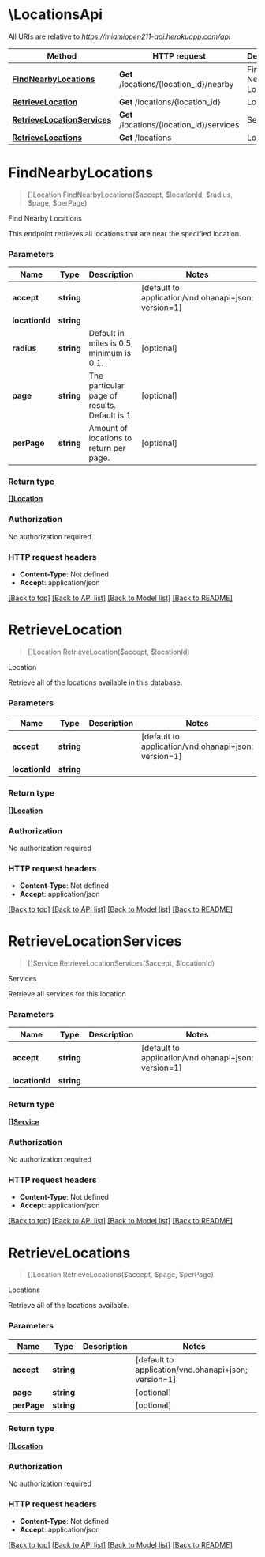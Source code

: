 # \LocationsApi

All URIs are relative to *https://miamiopen211-api.herokuapp.com/api*

Method | HTTP request | Description
------------- | ------------- | -------------
[**FindNearbyLocations**](LocationsApi.md#FindNearbyLocations) | **Get** /locations/{location_id}/nearby | Find Nearby Locations
[**RetrieveLocation**](LocationsApi.md#RetrieveLocation) | **Get** /locations/{location_id} | Location
[**RetrieveLocationServices**](LocationsApi.md#RetrieveLocationServices) | **Get** /locations/{location_id}/services | Services
[**RetrieveLocations**](LocationsApi.md#RetrieveLocations) | **Get** /locations | Locations


# **FindNearbyLocations**
> []Location FindNearbyLocations($accept, $locationId, $radius, $page, $perPage)

Find Nearby Locations

This endpoint retrieves all locations that are near the specified location.


### Parameters

Name | Type | Description  | Notes
------------- | ------------- | ------------- | -------------
 **accept** | **string**|  | [default to application/vnd.ohanapi+json; version&#x3D;1]
 **locationId** | **string**|  | 
 **radius** | **string**| Default in miles is 0.5, minimum is 0.1. | [optional] 
 **page** | **string**| The particular page of results. Default is 1. | [optional] 
 **perPage** | **string**| Amount of locations to return per page. | [optional] 

### Return type

[**[]Location**](location.md)

### Authorization

No authorization required

### HTTP request headers

 - **Content-Type**: Not defined
 - **Accept**: application/json

[[Back to top]](#) [[Back to API list]](../README.md#documentation-for-api-endpoints) [[Back to Model list]](../README.md#documentation-for-models) [[Back to README]](../README.md)

# **RetrieveLocation**
> []Location RetrieveLocation($accept, $locationId)

Location

Retrieve all of the locations available in this database.


### Parameters

Name | Type | Description  | Notes
------------- | ------------- | ------------- | -------------
 **accept** | **string**|  | [default to application/vnd.ohanapi+json; version&#x3D;1]
 **locationId** | **string**|  | 

### Return type

[**[]Location**](location.md)

### Authorization

No authorization required

### HTTP request headers

 - **Content-Type**: Not defined
 - **Accept**: application/json

[[Back to top]](#) [[Back to API list]](../README.md#documentation-for-api-endpoints) [[Back to Model list]](../README.md#documentation-for-models) [[Back to README]](../README.md)

# **RetrieveLocationServices**
> []Service RetrieveLocationServices($accept, $locationId)

Services

Retrieve all services for this location


### Parameters

Name | Type | Description  | Notes
------------- | ------------- | ------------- | -------------
 **accept** | **string**|  | [default to application/vnd.ohanapi+json; version&#x3D;1]
 **locationId** | **string**|  | 

### Return type

[**[]Service**](service.md)

### Authorization

No authorization required

### HTTP request headers

 - **Content-Type**: Not defined
 - **Accept**: application/json

[[Back to top]](#) [[Back to API list]](../README.md#documentation-for-api-endpoints) [[Back to Model list]](../README.md#documentation-for-models) [[Back to README]](../README.md)

# **RetrieveLocations**
> []Location RetrieveLocations($accept, $page, $perPage)

Locations

Retrieve all of the locations available.


### Parameters

Name | Type | Description  | Notes
------------- | ------------- | ------------- | -------------
 **accept** | **string**|  | [default to application/vnd.ohanapi+json; version&#x3D;1]
 **page** | **string**|  | [optional] 
 **perPage** | **string**|  | [optional] 

### Return type

[**[]Location**](location.md)

### Authorization

No authorization required

### HTTP request headers

 - **Content-Type**: Not defined
 - **Accept**: application/json

[[Back to top]](#) [[Back to API list]](../README.md#documentation-for-api-endpoints) [[Back to Model list]](../README.md#documentation-for-models) [[Back to README]](../README.md)

